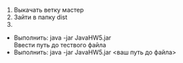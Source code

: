 1. Выкачать ветку мастер
2. Зайти в папку dist
3. 
  * Выполнить: java -jar JavaHW5.jar 
    <br>Ввести путь до тествого файла
  * Выполнить: java -jar JavaHW5.jar <ваш путь до файла>
